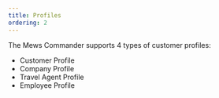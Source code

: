 ```yaml
---
title: Profiles
ordering: 2
---
```


The Mews Commander supports 4 types of customer profiles:

- Customer Profile
- Company Profile
- Travel Agent Profile
- Employee Profile
